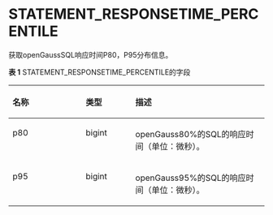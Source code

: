 # STATEMENT\_RESPONSETIME\_PERCENTILE<a name="ZH-CN_TOPIC_0245374766"></a>

获取openGaussSQL响应时间P80，P95分布信息。

**表 1**  STATEMENT\_RESPONSETIME\_PERCENTILE的字段

<a name="zh-cn_topic_0237122662_table88111504412"></a>
<table><thead align="left"><tr id="zh-cn_topic_0237122662_row8223550348"><th class="cellrowborder" valign="top" width="28.56714328567143%" id="mcps1.2.4.1.1"><p id="zh-cn_topic_0237122662_p162231550242"><a name="zh-cn_topic_0237122662_p162231550242"></a><a name="zh-cn_topic_0237122662_p162231550242"></a><strong id="zh-cn_topic_0237122662_b13223115012416"><a name="zh-cn_topic_0237122662_b13223115012416"></a><a name="zh-cn_topic_0237122662_b13223115012416"></a>名称</strong></p>
</th>
<th class="cellrowborder" valign="top" width="19.418058194180585%" id="mcps1.2.4.1.2"><p id="zh-cn_topic_0237122662_p1022318505418"><a name="zh-cn_topic_0237122662_p1022318505418"></a><a name="zh-cn_topic_0237122662_p1022318505418"></a><strong id="zh-cn_topic_0237122662_b52239504411"><a name="zh-cn_topic_0237122662_b52239504411"></a><a name="zh-cn_topic_0237122662_b52239504411"></a>类型</strong></p>
</th>
<th class="cellrowborder" valign="top" width="52.014798520147984%" id="mcps1.2.4.1.3"><p id="zh-cn_topic_0237122662_p322317501049"><a name="zh-cn_topic_0237122662_p322317501049"></a><a name="zh-cn_topic_0237122662_p322317501049"></a><strong id="zh-cn_topic_0237122662_b4224150449"><a name="zh-cn_topic_0237122662_b4224150449"></a><a name="zh-cn_topic_0237122662_b4224150449"></a>描述</strong></p>
</th>
</tr>
</thead>
<tbody><tr id="zh-cn_topic_0237122662_row1622414506411"><td class="cellrowborder" valign="top" width="28.56714328567143%" headers="mcps1.2.4.1.1 "><p id="zh-cn_topic_0237122662_p722414502411"><a name="zh-cn_topic_0237122662_p722414502411"></a><a name="zh-cn_topic_0237122662_p722414502411"></a>p80</p>
</td>
<td class="cellrowborder" valign="top" width="19.418058194180585%" headers="mcps1.2.4.1.2 "><p id="zh-cn_topic_0237122662_p12224155017411"><a name="zh-cn_topic_0237122662_p12224155017411"></a><a name="zh-cn_topic_0237122662_p12224155017411"></a>bigint</p>
</td>
<td class="cellrowborder" valign="top" width="52.014798520147984%" headers="mcps1.2.4.1.3 "><p id="zh-cn_topic_0237122662_p152248506410"><a name="zh-cn_topic_0237122662_p152248506410"></a><a name="zh-cn_topic_0237122662_p152248506410"></a>openGauss80%的SQL的响应时间（单位：微秒）。</p>
</td>
</tr>
<tr id="zh-cn_topic_0237122662_row0224050443"><td class="cellrowborder" valign="top" width="28.56714328567143%" headers="mcps1.2.4.1.1 "><p id="zh-cn_topic_0237122662_p722419501420"><a name="zh-cn_topic_0237122662_p722419501420"></a><a name="zh-cn_topic_0237122662_p722419501420"></a>p95</p>
</td>
<td class="cellrowborder" valign="top" width="19.418058194180585%" headers="mcps1.2.4.1.2 "><p id="zh-cn_topic_0237122662_p122244503419"><a name="zh-cn_topic_0237122662_p122244503419"></a><a name="zh-cn_topic_0237122662_p122244503419"></a>bigint</p>
</td>
<td class="cellrowborder" valign="top" width="52.014798520147984%" headers="mcps1.2.4.1.3 "><p id="zh-cn_topic_0237122662_p1622410501748"><a name="zh-cn_topic_0237122662_p1622410501748"></a><a name="zh-cn_topic_0237122662_p1622410501748"></a>openGauss95%的SQL的响应时间（单位：微秒）。</p>
</td>
</tr>
</tbody>
</table>
